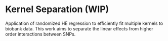 # Kernel Separation (WIP)
Application of randomized HE regression to efficiently fit multiple kernels to biobank data.
This work aims to separate the linear effects from higher order interactions between SNPs.
